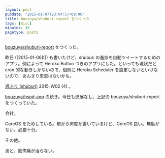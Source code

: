```yaml
---
layout: post
pubdate: "2015-01-07T23:04:57+09:00"
title: bouzuya/shuburi-report をつくった
tags: [misc]
minutes: 10
pagetype: posts
---
```

[bouzuya/shuburi-report][] をつくった。

昨日 ([2015-01-06][]) も書いたけど、shuburi の進捗を自動ツイートするためのアプリ。例によって Heroku Button つきのアプリにした。といっても現状だと cron 的な動きしかないので、個別に Heroku Scheduler を設定しないといけないので、あんまり恩恵はないかも。

[週ぶり (shuburi)][shuburi] 2015-W02 (4) 。

[bouzuya/hspd-app][] の続き。今日も進展なし。上記の bouzuya/shuburi-report をつくっていた。

会社。

CoreOS をためしている。前から何度か書いているけど、CoreOS 良い。無駄がない。必要十分。

その他。

あと、筋肉痛が治らない。

[shuburi]: http://shuburi.org
[bouzuya/hspd-app]: https://github.com/bouzuya/hspd-app
[bouzuya/shuburi-report]: https://github.com/bouzuya/shuburi-report
